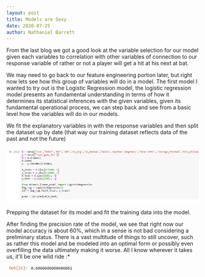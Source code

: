 ```yaml
---
layout: post
title: Models are Sexy 
date: 2020-07-25
author: Nathaniel Barrett
---
```


From the last blog we got a good look at the variable selection for our model given each variables to correlation with other variables of connection to our response variable of rather or not a player will get a hit at his next at bat.

We may need to go back to our feature engineering portion later, but right now lets see how this group of variables will do in a model. The first model I wanted to try out is the Logistic Regression model, the logistic regression model presents an fundamental understanding in terms of how it determines its statistical inferences with the given variables, given its fundamental operational process, we can step back and see from a basic level how the variables will do in our models.

We fit the explanatory variables in with the response variables and then split the dataset up by date (that way our training dataset reflects data of the past and not the future)

![python code](./images/python0.png "py1")

Prepping the dataset for its model and fit the training data into the model.

After finding the precision rate of the model, we see that right now our model accuracy is about 60%, which in a sense is not bad considering a preliminary status. There is a vast multitude of things to still uncover, such as rather this model and be modeled into an optimal form or possibly even overfilling the data ultimately making it worse. All I know wherever it takes us, it’ll be one wild ride :*


![results](./images/precision_res.jpg "py2")